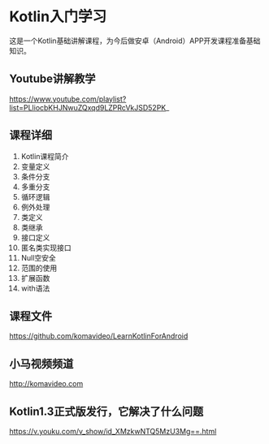 Kotlin入门学习
==============

这是一个Kotlin基础讲解课程，为今后做安卓（Android）APP开发课程准备基础知识。

## Youtube讲解教学

https://www.youtube.com/playlist?list=PLliocbKHJNwuZQxqd9LZPRcVkJSD52PK_

## 课程详细

01. Kotlin课程简介
02. 变量定义
03. 条件分支
04. 多重分支
05. 循环逻辑
06. 例外处理
07. 类定义
08. 类继承
09. 接口定义
10. 匿名类实现接口
11. Null空安全
12. 范围的使用
13. 扩展函数
14. with语法

## 课程文件

https://github.com/komavideo/LearnKotlinForAndroid

## 小马视频频道

http://komavideo.com

## Kotlin1.3正式版发行，它解决了什么问题

https://v.youku.com/v_show/id_XMzkwNTQ5MzU3Mg==.html

